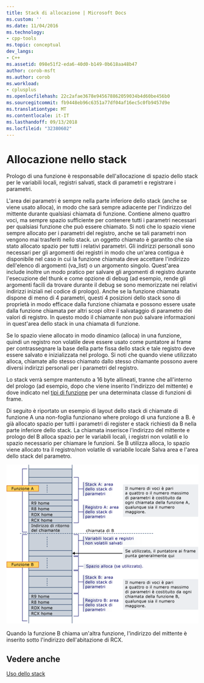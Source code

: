```yaml
---
title: Stack di allocazione | Microsoft Docs
ms.custom: ''
ms.date: 11/04/2016
ms.technology:
- cpp-tools
ms.topic: conceptual
dev_langs:
- C++
ms.assetid: 098e51f2-eda6-40d0-b149-0b618aa48b47
author: corob-msft
ms.author: corob
ms.workload:
- cplusplus
ms.openlocfilehash: 22c2afae3678e945678862059034b4d60be456b0
ms.sourcegitcommit: fb9448eb96c6351a77df04af16ec5c0fb9457d9e
ms.translationtype: MT
ms.contentlocale: it-IT
ms.lasthandoff: 09/13/2018
ms.locfileid: "32380602"
---
```

# <a name="stack-allocation"></a>Allocazione nello stack
Prologo di una funzione è responsabile dell'allocazione di spazio dello stack per le variabili locali, registri salvati, stack di parametri e registrare i parametri.  
  
 L'area dei parametri è sempre nella parte inferiore dello stack (anche se viene usato alloca), in modo che sarà sempre adiacente per l'indirizzo del mittente durante qualsiasi chiamata di funzione. Contiene almeno quattro voci, ma sempre spazio sufficiente per contenere tutti i parametri necessari per qualsiasi funzione che può essere chiamato. Si noti che lo spazio viene sempre allocato per i parametri del registro, anche se tali parametri non vengono mai trasferiti nello stack. un oggetto chiamato è garantito che sia stato allocato spazio per tutti i relativi parametri. Gli indirizzi personali sono necessari per gli argomenti dei registri in modo che un'area contigua è disponibile nel caso in cui la funzione chiamata deve accettare l'indirizzo dell'elenco di argomenti (va_list) o un argomento singolo. Quest'area include inoltre un modo pratico per salvare gli argomenti di registro durante l'esecuzione del thunk e come opzione di debug (ad esempio, rende gli argomenti facili da trovare durante il debug se sono memorizzate nei relativi indirizzi iniziali nel codice di prologo). Anche se la funzione chiamata dispone di meno di 4 parametri, questi 4 posizioni dello stack sono di proprietà in modo efficace dalla funzione chiamata e possono essere usate dalla funzione chiamata per altri scopi oltre il salvataggio di parametro dei valori di registro.  In questo modo il chiamante non può salvare informazioni in quest'area dello stack in una chiamata di funzione.  
  
 Se lo spazio viene allocato in modo dinamico (alloca) in una funzione, quindi un registro non volatile deve essere usato come puntatore ai frame per contrassegnare la base della parte fissa dello stack e tale registro deve essere salvato e inizializzata nel prologo. Si noti che quando viene utilizzato alloca, chiamate allo stesso chiamato dallo stesso chiamante possono avere diversi indirizzi personali per i parametri del registro.  
  
 Lo stack verrà sempre mantenuto a 16 byte allineati, tranne che all'interno del prologo (ad esempio, dopo che viene inserito l'indirizzo del mittente) e dove indicato nel [tipi di funzione](../build/function-types.md) per una determinata classe di funzioni di frame.  
  
 Di seguito è riportato un esempio di layout dello stack di chiamate di funzione A una non-foglia funzionano where prologo di una funzione a B. è già allocato spazio per tutti i parametri di register e stack richiesti da B nella parte inferiore dello stack. La chiamata inserisce l'indirizzo del mittente e prologo del B alloca spazio per le variabili locali, i registri non volatili e lo spazio necessario per chiamare le funzioni. Se B utilizza alloca, lo spazio viene allocato tra il registro/non volatile di variabile locale Salva area e l'area dello stack del parametro.  
  
 ![Esempio di conversione AMD](../build/media/vcamd_conv_ex_5.png "vcAmd_conv_ex_5")  
  
 Quando la funzione B chiama un'altra funzione, l'indirizzo del mittente è inserito sotto l'indirizzo dell'abitazione di RCX.  
  
## <a name="see-also"></a>Vedere anche  
 [Uso dello stack](../build/stack-usage.md)
